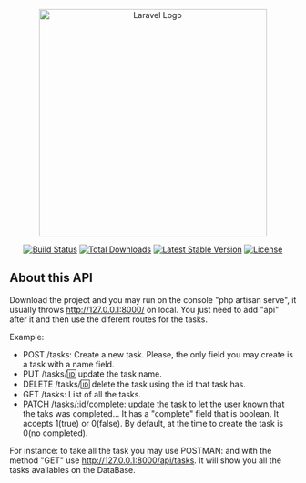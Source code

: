 <p align="center"><a href="https://laravel.com" target="_blank"><img src="https://raw.githubusercontent.com/laravel/art/master/logo-lockup/5%20SVG/2%20CMYK/1%20Full%20Color/laravel-logolockup-cmyk-red.svg" width="400" alt="Laravel Logo"></a></p>

<p align="center">
<a href="https://github.com/laravel/framework/actions"><img src="https://github.com/laravel/framework/workflows/tests/badge.svg" alt="Build Status"></a>
<a href="https://packagist.org/packages/laravel/framework"><img src="https://img.shields.io/packagist/dt/laravel/framework" alt="Total Downloads"></a>
<a href="https://packagist.org/packages/laravel/framework"><img src="https://img.shields.io/packagist/v/laravel/framework" alt="Latest Stable Version"></a>
<a href="https://packagist.org/packages/laravel/framework"><img src="https://img.shields.io/packagist/l/laravel/framework" alt="License"></a>
</p>

## About this API

Download the project and you may run on the console "php artisan serve", it usually throws http://127.0.0.1:8000/ on local. You just need to add "api" after it and then use the diferent routes for the tasks.

Example:

- POST /tasks: Create a new task. Please, the only field you may create is a task with a name field.
- PUT /tasks/:id: update the task name. 
- DELETE /tasks/:id: delete the task using the id that task has.
- GET /tasks: List of all the tasks.
- PATCH /tasks/:id/complete: update the task to let the user known that the taks was completed... It has a "complete" field that is boolean. It accepts 1(true) or 0(false). By default, at the time to create the task is 0(no completed).

For instance: to take all the task you may use POSTMAN: and with the method "GET" use http://127.0.0.1:8000/api/tasks. It will show you all the tasks availables on the DataBase.
